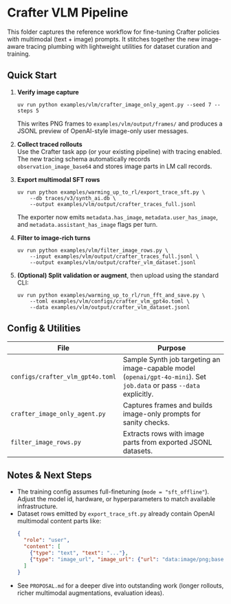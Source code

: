# Crafter VLM Pipeline

This folder captures the reference workflow for fine-tuning Crafter policies with
multimodal (text + image) prompts. It stitches together the new image-aware tracing
plumbing with lightweight utilities for dataset curation and training.

## Quick Start

1. **Verify image capture**  
   ```
   uv run python examples/vlm/crafter_image_only_agent.py --seed 7 --steps 5
   ```
   This writes PNG frames to `examples/vlm/output/frames/` and produces a JSONL preview
   of OpenAI-style image-only user messages.

2. **Collect traced rollouts**  
   Use the Crafter task app (or your existing pipeline) with tracing enabled. The new
   tracing schema automatically records `observation_image_base64` and stores image parts
   in LM call records.

3. **Export multimodal SFT rows**  
   ```
   uv run python examples/warming_up_to_rl/export_trace_sft.py \
       --db traces/v3/synth_ai.db \
       --output examples/vlm/output/crafter_traces_full.jsonl
   ```
   The exporter now emits `metadata.has_image`, `metadata.user_has_image`, and
   `metadata.assistant_has_image` flags per turn.

4. **Filter to image-rich turns**  
   ```
   uv run python examples/vlm/filter_image_rows.py \
       --input examples/vlm/output/crafter_traces_full.jsonl \
       --output examples/vlm/output/crafter_vlm_dataset.jsonl
   ```

5. **(Optional) Split validation or augment**, then upload using the standard CLI:
   ```
   uv run python examples/warming_up_to_rl/run_fft_and_save.py \
       --toml examples/vlm/configs/crafter_vlm_gpt4o.toml \
       --data examples/vlm/output/crafter_vlm_dataset.jsonl
   ```

## Config & Utilities

| File | Purpose |
| --- | --- |
| `configs/crafter_vlm_gpt4o.toml` | Sample Synth job targeting an image-capable model (`openai/gpt-4o-mini`). Set `job.data` or pass `--data` explicitly. |
| `crafter_image_only_agent.py` | Captures frames and builds image-only prompts for sanity checks. |
| `filter_image_rows.py` | Extracts rows with image parts from exported JSONL datasets. |

## Notes & Next Steps

- The training config assumes full-finetuning (`mode = "sft_offline"`). Adjust the
  model id, hardware, or hyperparameters to match available infrastructure.
- Dataset rows emitted by `export_trace_sft.py` already contain OpenAI multimodal
  content parts like:
  ```json
  {
    "role": "user",
    "content": [
      {"type": "text", "text": "..."},
      {"type": "image_url", "image_url": {"url": "data:image/png;base64,..." }}
    ]
  }
  ```
- See `PROPOSAL.md` for a deeper dive into outstanding work (longer rollouts,
  richer multimodal augmentations, evaluation ideas).
